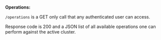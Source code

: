 **Operations:**

`/operations` is a GET only call that any authenticated user can access.

Response code is 200 and a JSON list of all available operations one can perform against the active cluster.